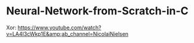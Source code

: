 # Neural-Network-from-Scratch-in-C
Xor: https://www.youtube.com/watch?v=LA4I3cWkp1E&amp;ab_channel=NicolaiNielsen
